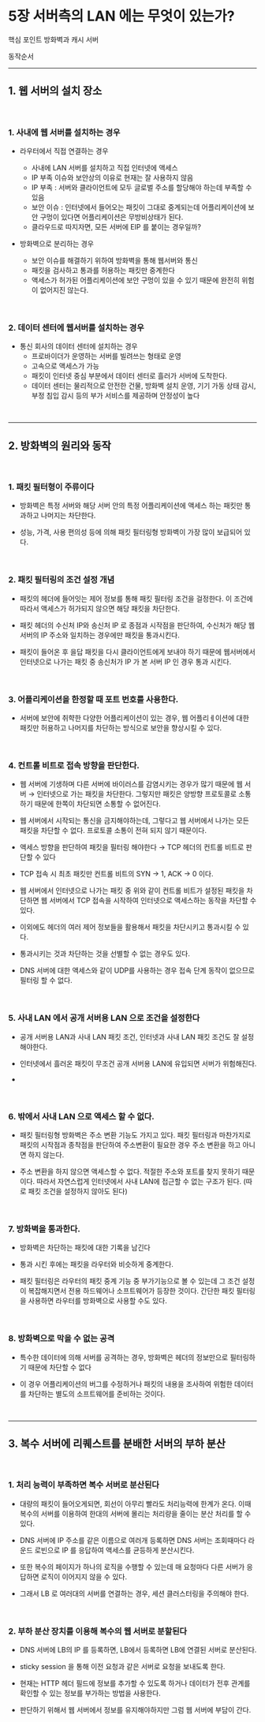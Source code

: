 # 5장 서버측의 LAN 에는 무엇이 있는가?

핵심 포인트
방화벽과 캐시 서버

동작순서


---

## 1. 웹 서버의 설치 장소

<br>

### 1. 사내에 웹 서버를 설치하는 경우

- 라우터에서 직접 연결하는 경우
    * 사내에 LAN 서버를 설치하고 직접 인터넷에 액세스
    * IP 부족 이슈와 보안상의 이유로 현재는 잘 사용하지 않음
    * IP 부족 : 서버와 클라이언트에 모두 글로벌 주소를 할당해야 하는데 부족할 수 있음
    * 보안 이슈 : 인터넷에서 들어오는 패킷이 그대로 중계되는데 어플리케이션에 보안 구멍이 있다면 어플리케이션은 무방비상태가 된다.
    * 클라우드로 따지자면, 모든 서버에 EIP 를 붙이는 경우일까?

- 방화벽으로 분리하는 경우
    * 보안 이슈를 해결하기 위하여 방화벽을 통해 웹서버와 통신
    * 패킷을 검사하고 통과를 허용하는 패킷만 중계한다
    * 액세스가 허가된 어플리케이션에 보안 구멍이 있을 수 있기 때문에 완전히 위험이 없어지진 않는다.

<br>

### 2. 데이터 센터에 웹서버를 설치하는 경우

- 통신 회사의 데이터 센터에 설치하는 경우
    * 프로바이더가 운영하는 서버를 빌려쓰는 형태로 운영
    * 고속으로 액세스가 가능
    * 패킷이 인터넷 중심 부분에서 데이터 센터로 흘러가 서버에 도착한다.
    * 데이터 센터는 물리적으로 안전한 건물, 방화벽 설치 운영, 기기 가동 상태 감시, 부정 침입 감시 등의 부가 서비스를 제공하며 안정성이 높다


<br>

---

## 2. 방화벽의 원리와 동작

<br>

### 1. 패킷 필터형이 주류이다

- 방화벽은 특정 서버와 해당 서버 안의 특정 어플리케이션에 액세스 하는 패킷만 통과하고 나머지는 차단한다.

- 성능, 가격, 사용 편의성 등에 의해 패킷 필터링형 방화벽이 가장 많이 보급되어 있다.


<br>

### 2. 패킷 필터링의 조건 설정 개념

- 패킷의 헤더에 들어잇는 제어 정보를 통해 패킷 필터링 조건을 걸정한다. 이 조건에 따라서 액세스가 허가되지 않으면 해당 패킷을 차단한다.

- 패킷 헤더의 수신처 IP와 송신처 IP 로 종점과 시작점을 판단하여, 수신처가 해당 웹서버의 IP 주소와 일치하는 경우에만 패킷을 통과시킨다.

- 패킷이 들어온 후 을답 패킷을 다시 클라이언트에게 보내야 하기 때문에 웹서버에서 인터넷으로 나가는 패킷 중 송신처가 IP 가 본 서버 IP 인 경우 통과 시킨다.

<br>

### 3. 어플리케이션을 한정할 때 포트 번호를 사용한다.

- 서버에 보안에 취햑한 다양한 어플리케이션이 있는 경우, 웹 어플리ㅔ이션에 대한 패킷만 허용하고 나머지를 차단하는 방식으로 보안을 향상시킬 수 있다.


<br>

### 4. 컨트롤 비트로 접속 방향을 판단한다.

- 웹 서버에 기생하며 다른 서버에 바이러스를 감염시키는 경우가 많기 때문에 웹 서버 → 인터넷으로 가는 패킷을 차단한다. 그렇지만 패킷은 양방향 프로토콜로 소통하기 때문에 한쪽이 차단되면 소통할 수 없어진다.

- 웹 서버에서 시작되는 통신을 금지해야하는데, 그렇다고 웹 서버에서 나가는 모든 패킷을 차단할 수 없다. 프로토콜 소통이 전혀 되지 않기 때문이다.

- 액세스 방향을 판단하여 패킷을 필터링 해야한다 → TCP 헤더의 컨트롤 비트로 판단할 수 있다

- TCP 접속 시 최초 패킷만 컨트롤 비트의 SYN → 1, ACK → 0 이다.

- 웹 서버에서 인터넷으로 나가는 패킷 중 위와 같이 컨트롤 비트가 설정된 패킷을 차단하면 웹 서버에서 TCP 접속을 시작하여 인터넷으로 액세스하는 동작을 차단할 수 있다.

- 이외에도 헤더의 여러 제어 정보들을 활용해서 패킷을 차단시키고 통과시킬 수 있다.

- 통과시키는 것과 차단하는 것을 선별할 수 없는 경우도 있다.

- DNS 서버에 대한 액세스와 같이 UDP를 사용하는 경우 접속 단계 동작이 없으므로 필터링 할 수 없다.

<br>

### 5. 사내 LAN 에서 공개 서버용 LAN 으로 조건을 설정한다

- 공개 서버용 LAN과 사내 LAN 패킷 조건, 인터넷과 사내 LAN 패킷 조건도 잘 설정해야한다.

- 인터넷에서 흘러온 패킷이 무조건 공개 서버용 LAN에 유입되면 서버가 위험해진다.

- 


<br>

### 6. 밖에서 사내 LAN 으로 액세스 할 수 없다.

- 패킷 필터링형 방화벽은 주소 변환 기능도 가지고 있다. 패킷 필터링과 마찬가지로 패킷의 시작점과 종착점을 판단하여 주소변환이 필요한 경우 주소 변환을 하고 아니면 하지 않는다.

- 주소 변환을 하지 않으면 액세스할 수 없다. 적절한 주소와 포트를 찾지 못하기 때문이다. 따라서 자연스럽게 인터넷에서 사내 LAN에 접근할 수 없는 구조가 된다. (따로 패킷 조건을 설정하지 않아도 된다)

<br>

### 7. 방화벽을 통과한다.

- 방화벽은 차단하는 패킷에 대한 기록을 남긴다

- 통과 시킨 후에는 패킷을 라우터와 비슷하게 중계한다.

- 패킷 필터링은 라우터의 패킷 중계 기능 중 부가기능으로 볼 수 있는데 그 조건 설정이 복잡해지면서 전용 하드웨어나 소프트웨어가 등장한 것이다. 간단한 패킷 필터링을 사용하면 라우터를 방화벽으로 사용할 수도 있다.


<br>

### 8. 방화벽으로 막을 수 없는 공격

- 특수한 데이터에 의해 서버를 공격하는 경우, 방화벽은 헤더의 정보만으로 필터링하기 때문에 차단할 수 없다

- 이 경우 어플리케이션의 버그를 수정하거나 패킷의 내용을 조사하여 위험한 데이터를 차단하는 별도의 소프트웨어를 준비하는 것이다.

<br>

---

## 3. 복수 서버에 리퀘스트를 분배한 서버의 부하 분산

<br>

### 1. 처리 능력이 부족하면 복수 서버로 분산된다

- 대량의 패킷이 들어오게되면, 회선이 아무리 빨라도 처리능력에 한계가 온다. 이때 복수의 서버를 이용하여 한대의 서버에 몰리는 처리량을 줄이는 분산 처리를 할 수 있다.

- DNS 서버에 IP 주소를 같은 이름으로 여러개 등록하면 DNS 서버는 조회때마다 라운드 로빈으로 IP 를 응답하여 액세스를 균등하게 분산시킨다.

- 또한 복수의 페이지가 하나의 로직을 수행할 수 있는데 매 요청마다 다른 서버가 응답하면 로직이 이어지지 않을 수 있다.

- 그래서 LB 로 여러대의 서버를 연결하는 경우, 세션 클러스터링을 주의해야 한다.

<br>

### 2. 부하 분산 장치를 이용해 복수의 웹 서버로 분할된다

- DNS 서버에 LB의 IP 를 등록하면, LB에서 등록하면 LB에 연결된 서버로 분산된다.

- sticky session 을 통해 이전 요청과 같은 서버로 요청을 보내도록 한다.

- 현재는 HTTP 헤더 필드에 정보를 추가할 수 있도록 하거나 데이터가 전후 관계를 확인할 수 있는 정보를 부가하는 방법을 사용한다.

- 판단하기 위해서 웹 서버에서 정보를 유지해야하지만 그럼 웹 서버에 부담이 간다.


<br>